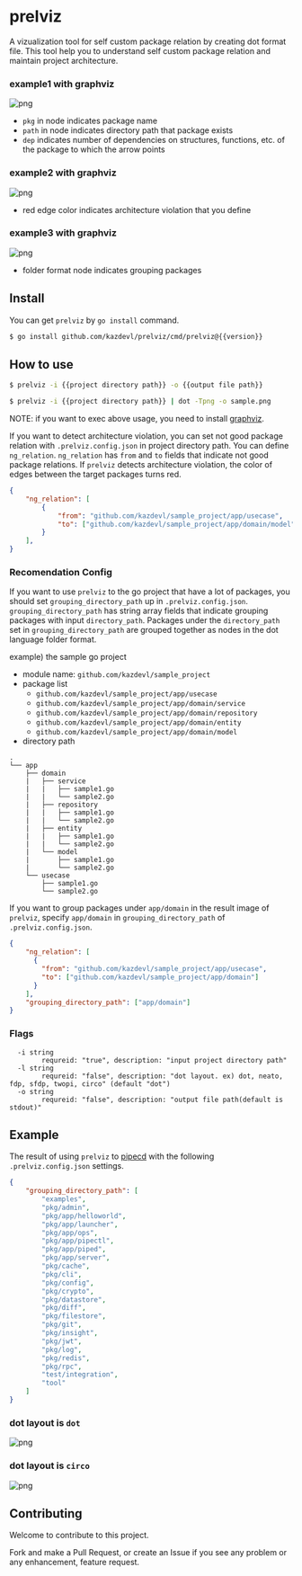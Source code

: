 # prelviz
A vizualization tool for self custom package relation by creating dot format file.
This tool help you to understand self custom package relation and maintain project architecture.

### example1 with graphviz
![png](images/1.png)
- `pkg` in node indicates package name
- `path` in node indicates directory path that package exists
- `dep` indicates number of dependencies on structures, functions, etc. of the package to which the arrow points

### example2 with graphviz
![png](images/2.png)
- red edge color indicates architecture violation that you define

### example3 with graphviz
![png](images/3.png)
- folder format node indicates grouping packages

## Install

You can get `prelviz` by `go install` command.

```bash
$ go install github.com/kazdevl/prelviz/cmd/prelviz@{{version}}
```

## How to use
```bash
$ prelviz -i {{project directory path}} -o {{output file path}}
```

```bash
$ prelviz -i {{project directory path}} | dot -Tpng -o sample.png
```
NOTE: if you want to exec above usage, you need to install [graphviz](https://www.graphviz.org/).

If you want to detect architecture violation, you can set not good package relation with `.prelviz.config.json` in project directory path.
You can define `ng_relation`.
`ng_relation` has `from` and `to` fields that indicate not good package relations.
If `prelviz` detects architecture violation, the color of edges between the target packages turns red.

```json
{
    "ng_relation": [
        {
            "from": "github.com/kazdevl/sample_project/app/usecase",
            "to": ["github.com/kazdevl/sample_project/app/domain/model"]
        }
    ],
}
```

### Recomendation Config
If you want to use `prelviz` to the go project that have a lot of packages, you should set `grouping_directory_path` up in `.prelviz.config.json`.
`grouping_directory_path` has string array fields that indicate grouping packages with input `directory_path`.
Packages under the `directory_path` set in `grouping_directory_path` are grouped together as nodes in the dot language folder format.

example)
the sample go project
- module name: `github.com/kazdevl/sample_project`
- package list
    - `github.com/kazdevl/sample_project/app/usecase`
    - `github.com/kazdevl/sample_project/app/domain/service`
    - `github.com/kazdevl/sample_project/app/domain/repository`
    - `github.com/kazdevl/sample_project/app/domain/entity`
    - `github.com/kazdevl/sample_project/app/domain/model`
- directory path
```
.
└── app
    ├── domain
    |   ├── service
    |   |   ├── sample1.go
    |   |   └── sample2.go
    |   ├── repository
    |   |   ├── sample1.go
    |   |   └── sample2.go
    |   ├── entity
    |   |   ├── sample1.go
    |   |   └── sample2.go
    |   └── model
    |       ├── sample1.go
    |       └── sample2.go
    └── usecase
        ├── sample1.go
        └── sample2.go
```

If you want to group packages under `app/domain` in the result image of `prelviz`, specify `app/domain` in `grouping_directory_path` of `.prelviz.config.json`.

```json
{
    "ng_relation": [
      {
        "from": "github.com/kazdevl/sample_project/app/usecase",
        "to": ["github.com/kazdevl/sample_project/app/domain"]
      }
    ],
    "grouping_directory_path": ["app/domain"]
}
```

### Flags
```
  -i string
        requreid: "true", description: "input project directory path"
  -l string
        requreid: "false", description: "dot layout. ex) dot, neato, fdp, sfdp, twopi, circo" (default "dot")
  -o string
        requreid: "false", description: "output file path(default is stdout)"
```

## Example
The result of using `prelviz` to [pipecd](https://github.com/pipe-cd/pipecd) with the following `.prelviz.config.json` settings.

```json
{
    "grouping_directory_path": [
        "examples",
        "pkg/admin",
        "pkg/app/helloworld",
        "pkg/app/launcher",
        "pkg/app/ops",
        "pkg/app/pipectl",
        "pkg/app/piped",
        "pkg/app/server",
        "pkg/cache",
        "pkg/cli",
        "pkg/config",
        "pkg/crypto",
        "pkg/datastore",
        "pkg/diff",
        "pkg/filestore",
        "pkg/git",
        "pkg/insight",
        "pkg/jwt",
        "pkg/log",
        "pkg/redis",
        "pkg/rpc",
        "test/integration",
        "tool"
    ]
}
```

### dot layout is `dot`
![png](images/4.png)

### dot layout is `circo`
![png](images/5.png)

## Contributing
Welcome to contribute to this project.

Fork and make a Pull Request, or create an Issue if you see any problem or any enhancement, feature request.